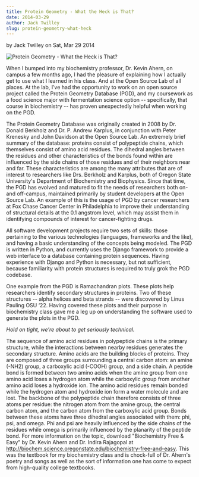 ```yaml
---
title: Protein Geometry - What the Heck is That?
date: 2014-03-29
author: Jack Twilley
slug: protein-geometry-what-heck
---
```

by Jack Twilley on Sat, Mar 29 2014

![Protein Geometry - What the Heck is That?](/images/jack-twilley-post.png#blog)

When I bumped into my biochemistry professor, Dr. Kevin Ahern, on campus a few
months ago, I had the pleasure of explaining how I actually get to use what I
learned in his class. And at the Open Source Lab of all places. At the lab, I’ve
had the opportunity to work on an open source project called the Protein
Geometry Database (PGD), and my coursework as a food science major with
fermentation science option -- specifically, that course in biochemistry -- has
proven unexpectedly helpful when working on the PGD.

The Protein Geometry Database was originally created in 2008 by Dr. Donald
Berkholz and Dr. P. Andrew Karplus, in conjunction with Peter Krenesky and John
Davidson at the Open Source Lab. An extremely brief summary of the database:
proteins consist of polypeptide chains, which themselves consist of amino acid
residues. The dihedral angles between the residues and other characteristics of
the bonds found within are influenced by the side chains of those residues and
of their neighbors near and far. These characteristics are among the many
attributes that are of interest to researchers like Drs. Berkholz and Karplus,
both of Oregon State University's Department of Biochemistry and Biophysics.
Since that time, the PGD has evolved and matured to fit the needs of researchers
both on- and off-campus, maintained primarily by student developers at the Open
Source Lab. An example of this is the usage of PGD by cancer researchers at Fox
Chase Cancer Center in Philadelphia to improve their understanding of structural
details at the 0.1 angstrom level, which may assist them in identifying
compounds of interest for cancer-fighting drugs.

All software development projects require two sets of skills: those pertaining
to the various technologies (languages, frameworks and the like), and having a
basic understanding of the concepts being modeled. The PGD is written in Python,
and currently uses the Django framework to provide a web interface to a database
containing protein sequences. Having experience with Django and Python is
necessary, but not sufficient, because familiarity with protein structures is
required to truly grok the PGD codebase.

One example from the PGD is Ramachandran plots. These plots help researchers
identify secondary structures in proteins. Two of these structures -- alpha
helices and beta strands -- were discovered by Linus Pauling OSU ‘22. Having
covered these plots and their purpose in biochemistry class gave me a leg up on
understanding the software used to generate the plots in the PGD.

*Hold on tight, we're about to get seriously technical.*

The sequence of amino acid residues in polypeptide chains is the primary
structure, while the interactions between nearby residues generates the
secondary structure. Amino acids are the building blocks of proteins. They are
composed of three groups surrounding a central carbon atom: an amine (-NH2)
group, a carboxylic acid (-COOH) group, and a side chain. A peptide bond is
formed between two amino acids when the amine group from one amino acid loses a
hydrogen atom while the carboxylic group from another amino acid loses a
hydroxide ion. The amino acid residues remain bonded while the hydrogen atom and
hydroxide ion form a water molecule and are lost. The backbone of the
polypeptide chain therefore consists of three atoms per residue: the nitrogen
atom from the amine group, the central carbon atom, and the carbon atom from the
carboxylic acid group. Bonds between these atoms have three dihedral angles
associated with them: phi, psi, and omega. Phi and psi are heavily influenced by
the side chains of the residues while omega is primarily influenced by the
planarity of the peptide bond. For more information on the topic, download
"Biochemistry Free & Easy" by Dr. Kevin Ahern and Dr. Indira Rajagopal at
http://biochem.science.oregonstate.edu/biochemistry-free-and-easy. This was the
textbook for my biochemistry class and is chock-full of Dr. Ahern's poetry and
songs as well as the sort of information one has come to expect from
high-quality college textbooks.
